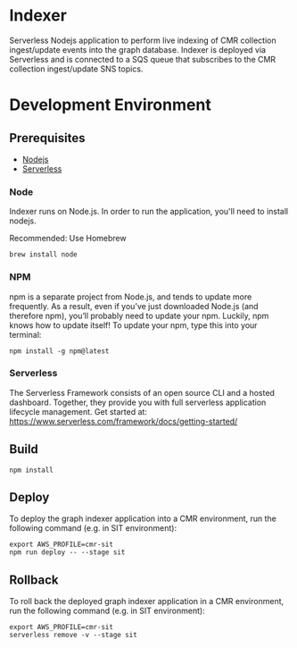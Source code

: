 # Indexer

Serverless Nodejs application to perform live indexing of CMR collection ingest/update events into the graph database. Indexer is deployed via Serverless and is connected to a SQS queue that subscribes to the CMR collection ingest/update SNS topics.


# Development Environment

## Prerequisites
* [Nodejs](https://nodejs.org/en/)
* [Serverless](https://www.serverless.com/)


### Node
Indexer runs on Node.js. In order to run the application, you'll need to install nodejs.

Recommended: Use Homebrew

```
brew install node
```

### NPM
npm is a separate project from Node.js, and tends to update more frequently. As a result, even if you’ve just downloaded Node.js (and therefore npm), you’ll probably need to update your npm. Luckily, npm knows how to update itself! To update your npm, type this into your terminal:

```
npm install -g npm@latest
```

### Serverless
The Serverless Framework consists of an open source CLI and a hosted dashboard. Together, they provide you with full serverless application lifecycle management. Get started at: https://www.serverless.com/framework/docs/getting-started/


## Build
```
npm install
```

## Deploy
To deploy the graph indexer application into a CMR environment, run the following command (e.g. in SIT environment):
```
export AWS_PROFILE=cmr-sit
npm run deploy -- --stage sit
```

## Rollback
To roll back the deployed graph indexer application in a CMR environment, run the following command (e.g. in SIT environment):
```
export AWS_PROFILE=cmr-sit
serverless remove -v --stage sit
```
